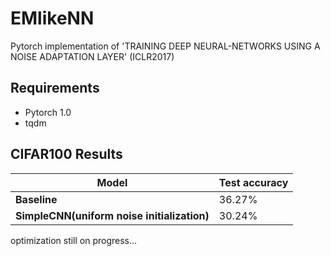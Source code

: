 # EMlikeNN
Pytorch implementation of 'TRAINING DEEP NEURAL-NETWORKS USING A NOISE ADAPTATION LAYER' (ICLR2017)

## Requirements

- Pytorch 1.0
- tqdm

## CIFAR100 Results

| Model | Test accuracy |
| ---- | ---- |
|**Baseline**| 36.27% |
|**SimpleCNN(uniform noise initialization)**| 30.24% |

optimization still on progress...
